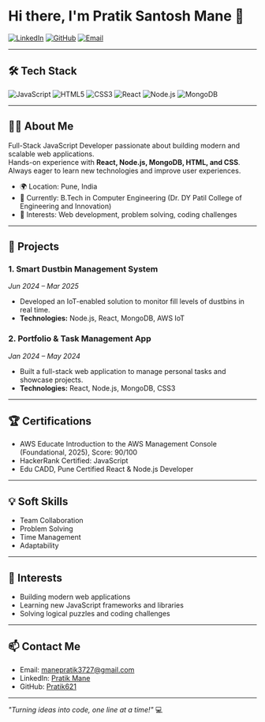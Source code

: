 # Hi there, I'm Pratik Santosh Mane 👋

[![LinkedIn](https://img.shields.io/badge/LinkedIn-Pratik%20Mane-blue?logo=linkedin&style=flat-square)](https://linkedin.com/in/PratikMane)
[![GitHub](https://img.shields.io/badge/GitHub-Pratik621-black?logo=github&style=flat-square)](https://github.com/Pratik621)
[![Email](https://img.shields.io/badge/Email-manepratik3727@gmail.com-red?style=flat-square)](mailto:manepratik3727@gmail.com)

---

## 🛠️ Tech Stack

![JavaScript](https://img.shields.io/badge/JavaScript-F7DF1E?style=for-the-badge&logo=javascript&logoColor=black)
![HTML5](https://img.shields.io/badge/HTML5-E34F26?style=for-the-badge&logo=html5&logoColor=white)
![CSS3](https://img.shields.io/badge/CSS3-1572B6?style=for-the-badge&logo=css3&logoColor=white)
![React](https://img.shields.io/badge/React-61DAFB?style=for-the-badge&logo=react&logoColor=black)
![Node.js](https://img.shields.io/badge/Node.js-339933?style=for-the-badge&logo=node.js&logoColor=white)
![MongoDB](https://img.shields.io/badge/MongoDB-47A248?style=for-the-badge&logo=mongodb&logoColor=white)

---

## 👨‍💻 About Me
Full-Stack JavaScript Developer passionate about building modern and scalable web applications.  
Hands-on experience with **React, Node.js, MongoDB, HTML, and CSS**.  
Always eager to learn new technologies and improve user experiences.

- 🌍 Location: Pune, India  
- 💼 Currently: B.Tech in Computer Engineering (Dr. DY Patil College of Engineering and Innovation)  
- 🎯 Interests: Web development, problem solving, coding challenges  

---

## 🚀 Projects

### 1. Smart Dustbin Management System
*Jun 2024 – Mar 2025*  
- Developed an IoT-enabled solution to monitor fill levels of dustbins in real time.  
- **Technologies:** Node.js, React, MongoDB, AWS IoT  

### 2. Portfolio & Task Management App
*Jan 2024 – May 2024*  
- Built a full-stack web application to manage personal tasks and showcase projects.  
- **Technologies:** React, Node.js, MongoDB, CSS3  

---

## 🏆 Certifications
- AWS Educate Introduction to the AWS Management Console (Foundational, 2025), Score: 90/100  
- HackerRank Certified: JavaScript  
- Edu CADD, Pune Certified React & Node.js Developer  

---

## 💡 Soft Skills
- Team Collaboration  
- Problem Solving  
- Time Management  
- Adaptability  

---

## 🌱 Interests
- Building modern web applications  
- Learning new JavaScript frameworks and libraries  
- Solving logical puzzles and coding challenges  

---

## 📫 Contact Me
- Email: [manepratik3727@gmail.com](mailto:manepratik3727@gmail.com)  
- LinkedIn: [Pratik Mane](https://linkedin.com/in/PratikMane)  
- GitHub: [Pratik621](https://github.com/Pratik621)  

---

*"Turning ideas into code, one line at a time!"* 💻
